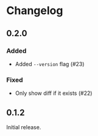 # Changelog

## 0.2.0

### Added

-   Added `--version` flag (#23)

### Fixed

-   Only show diff if it exists (#22)

## 0.1.2

Initial release.
